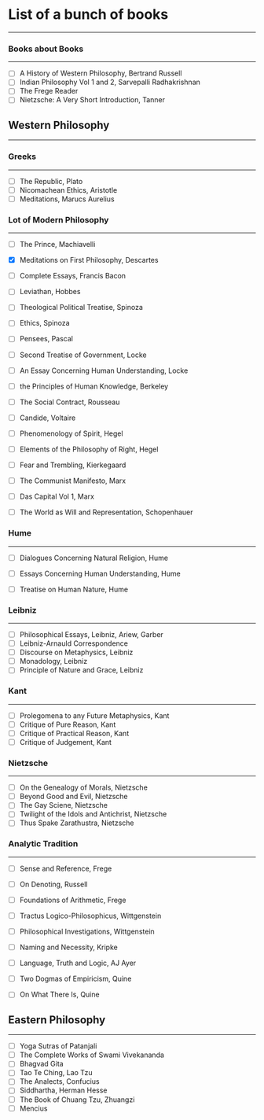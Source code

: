 # List of a bunch of books
-----

### Books about Books
---

- [ ] A History of Western Philosophy, Bertrand Russell
- [ ] Indian Philosophy Vol 1 and 2, Sarvepalli Radhakrishnan
- [ ] The Frege Reader
- [ ] Nietzsche: A Very Short Introduction, Tanner

## Western Philosophy
---

### Greeks
---

- [ ] The Republic, Plato
- [ ] Nicomachean Ethics, Aristotle
- [ ] Meditations, Marucs Aurelius

### Lot of Modern Philosophy
---

- [ ] The Prince, Machiavelli
- [x] Meditations on First Philosophy, Descartes
- [ ] Complete Essays, Francis Bacon
- [ ] Leviathan, Hobbes
- [ ] Theological Political Treatise, Spinoza
- [ ] Ethics, Spinoza
- [ ] Pensees, Pascal
- [ ] Second Treatise of Government, Locke
- [ ] An Essay Concerning Human Understanding, Locke
- [ ] the Principles of Human Knowledge, Berkeley
- [ ] The Social Contract, Rousseau
- [ ] Candide, Voltaire
- [ ] Phenomenology of Spirit, Hegel
- [ ] Elements of the Philosophy of Right, Hegel
- [ ] Fear and Trembling, Kierkegaard
- [ ] The Communist Manifesto, Marx
- [ ] Das Capital Vol 1, Marx
- [ ] The World as Will and Representation, Schopenhauer


### Hume
---

- [ ] Dialogues Concerning Natural Religion, Hume
- [ ] Essays Concerning Human Understanding, Hume
- [ ] Treatise on Human Nature, Hume


### Leibniz
---

- [ ] Philosophical Essays, Leibniz, Ariew, Garber
- [ ] Leibniz-Arnauld Correspondence
- [ ] Discourse on Metaphysics, Leibniz
- [ ] Monadology, Leibniz
- [ ] Principle of Nature and Grace, Leibniz

### Kant
---

- [ ] Prolegomena to any Future Metaphysics, Kant
- [ ] Critique of Pure Reason, Kant
- [ ] Critique of Practical Reason, Kant
- [ ] Critique of Judgement, Kant

### Nietzsche
---
 
- [ ] On the Genealogy of Morals, Nietzsche
- [ ] Beyond Good and Evil, Nietzsche
- [ ] The Gay Sciene, Nietzsche
- [ ] Twilight of the Idols and Antichrist, Nietzsche
- [ ] Thus Spake Zarathustra, Nietzsche

### Analytic Tradition
---

- [ ] Sense and Reference, Frege
- [ ] On Denoting, Russell
- [ ] Foundations of Arithmetic, Frege
- [ ] Tractus Logico-Philosophicus, Wittgenstein
- [ ] Philosophical Investigations, Wittgenstein
- [ ] Naming and Necessity, Kripke
- [ ] Language, Truth and Logic, AJ Ayer
- [ ] Two Dogmas of Empiricism, Quine
- [ ] On What There Is, Quine


## Eastern Philosophy
--- 

- [ ] Yoga Sutras of Patanjali
- [ ] The Complete Works of Swami Vivekananda
- [ ] Bhagvad Gita
- [ ] Tao Te Ching, Lao Tzu
- [ ] The Analects, Confucius
- [ ] Siddhartha, Herman Hesse
- [ ] The Book of Chuang Tzu, Zhuangzi
- [ ] Mencius
